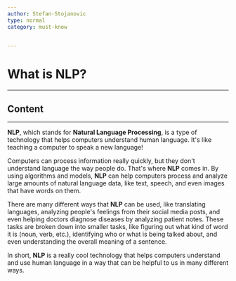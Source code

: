 ```yaml
---
author: Stefan-Stojanovic
type: normal
category: must-know
 

---
```


# What is NLP?

---

## Content

---

**NLP**, which stands for **Natural Language Processing**, is a type of technology that helps computers understand human language. It's like teaching a computer to speak a new language!

Computers can process information really quickly, but they don't understand language the way people do. That's where **NLP** comes in. By using algorithms and models, **NLP** can help computers process and analyze large amounts of natural language data, like text, speech, and even images that have words on them.

There are many different ways that **NLP** can be used, like translating languages, analyzing people's feelings from their social media posts, and even helping doctors diagnose diseases by analyzing patient notes. These tasks are broken down into smaller tasks, like figuring out what kind of word it is (noun, verb, etc.), identifying who or what is being talked about, and even understanding the overall meaning of a sentence.

In short, **NLP** is a really cool technology that helps computers understand and use human language in a way that can be helpful to us in many different ways.
